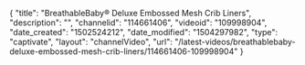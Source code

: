 {
    "title": "BreathableBaby&reg; Deluxe Embossed Mesh Crib Liners",
    "description": "",
    "channelid": "114661406",
    "videoid": "109998904",
    "date_created": "1502524212",
    "date_modified": "1504297982",
    "type": "captivate",
    "layout": "channelVideo",
    "url": "\/latest-videos\/breathablebaby-deluxe-embossed-mesh-crib-liners\/114661406-109998904"
}